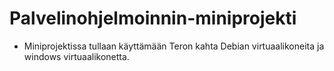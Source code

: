 # Palvelinohjelmoinnin-miniprojekti

- Miniprojektissa tullaan käyttämään Teron kahta Debian virtuaalikoneita ja windows virtuaalikonetta.
